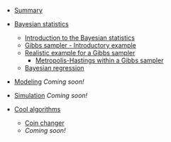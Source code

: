 * [Summary](README.md)

- [Bayesian statistics](Bayesian_statistics/README.md)
  - [Introduction to the Bayesian statistics](#Introduction)
  - [Gibbs sampler - Introductory example](Gibbs_sampler/README.md)
  - [Realistic example for a Gibbs sampler](Gibbs_sampler/real_gibbs_sampler.R)
    - [Metropolis-Hastings within a Gibbs sampler](MH_within_Gibbs/README.md)
  - [Bayesian regression](Bayesian_regression/README.md) 

- [Modeling](Modeling/README.md) _Coming soon!_
- [Simulation](Simulation/README.md) _Coming soon!_
- [Cool algorithms](Algorithms/README.md)
  - [Coin changer](Algorithms/coin_changer/README.md)
  - _Coming soon!_

